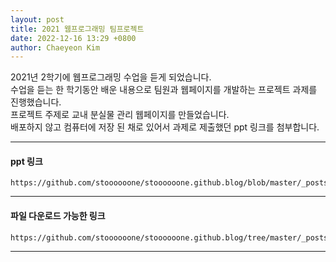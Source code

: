 ```yaml
--- 
layout: post
title: 2021 웹프로그래밍 팀프로젝트
date: 2022-12-16 13:29 +0800
author: Chaeyeon Kim
---
```


2021년 2학기에 웹프로그래밍 수업을 듣게 되었습니다.  
수업을 듣는 한 학기동안 배운 내용으로 팀원과 웹페이지를 개발하는 프로젝트 과제를 진행했습니다.  
프로젝트 주제로 교내 분실물 관리 웹페이지를 만들었습니다.  
배포하지 않고 컴퓨터에 저장 된 채로 있어서 과제로 제출했던 ppt 링크를 첨부합니다.    

------------
#### ppt 링크
```
https://github.com/stoooooone/stoooooone.github.blog/blob/master/_posts/%EC%9B%B9%ED%94%84%EB%A1%9C%EA%B7%B8%EB%9E%98%EB%B0%8D%20%ED%8C%80%ED%94%84%EB%A1%9C%EC%A0%9D%ED%8A%B8%20%EA%B0%95%EB%8B%A4%EC%97%B0%2C%20%EA%B9%80%EC%B1%84%EC%97%B0.pptx
```
--------------
#### 파일 다운로드 가능한 링크
```
https://github.com/stoooooone/stoooooone.github.blog/tree/master/_posts
```
--------------

